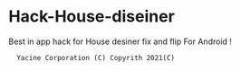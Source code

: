 # Hack-House-diseiner
Best in app hack for House desiner fix and flip
For Android !

      Yacine Corporation (C) Copyrith 2021(C)

